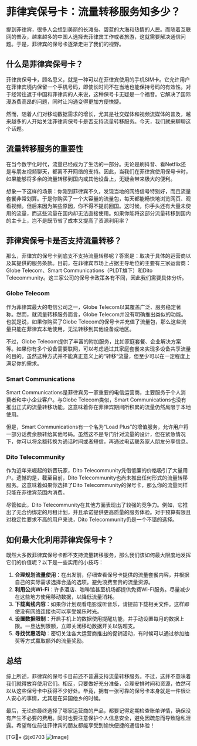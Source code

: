 # 菲律宾保号卡：流量转移服务知多少？

提到菲律宾，很多人会想到美丽的长滩岛、碧蓝的大海和热情的人民。而随着互联网的普及，越来越多的中国人选择去菲律宾工作或者旅游，这就需要解决通信问题。于是，菲律宾的保号卡逐渐走进了我们的视野。

## 什么是菲律宾保号卡？

菲律宾保号卡，顾名思义，就是一种可以在菲律宾使用的手机SIM卡。它允许用户在菲律宾境内保留一个手机号码，即使长时间不在当地也能保持号码的有效性。对于经常往返于中国和菲律宾的人来说，这种保号卡无疑是一个福音。它解决了国际漫游费高昂的问题，同时让沟通变得更加方便快捷。

然而，随着人们对移动数据需求的增长，尤其是社交媒体和视频流媒体的普及，越来越多的人开始关注菲律宾保号卡是否支持流量转移服务。今天，我们就来聊聊这个话题。

## 流量转移服务的重要性

在当今数字化时代，流量已经成为了生活的一部分。无论是刷抖音、看Netflix还是与朋友视频聊天，都离不开网络的支持。因此，当我们在菲律宾使用保号卡时，如果能够将多余的流量转移到国内或其他设备上，无疑会带来极大的便利。

想象一下这样的场景：你刚到菲律宾不久，发现当地的网络信号特别好，而且流量套餐非常划算。于是你购买了一个大容量的流量包，每天都能畅快地浏览网页、观看视频。但后来因为某些原因，你不得不提前回国。这时候，你手头还有大量未使用的流量，而这些流量在国内却无法直接使用。如果你能将这部分流量转移到国内的主卡上，岂不是既节省了成本又提高了资源利用率？

## 菲律宾保号卡是否支持流量转移？

那么，菲律宾的保号卡到底支不支持流量转移呢？答案是：取决于具体的运营商以及其提供的服务条款。目前，在菲律宾市场上占据主导地位的主要有三家运营商：Globe Telecom、Smart Communications（PLDT旗下）和Dito Telecommunity。这三家公司的保号卡政策各有不同，因此我们需要具体分析。

### Globe Telecom

作为菲律宾最大的电信公司之一，Globe Telecom以其覆盖广泛、服务稳定著称。然而，就流量转移服务而言，Globe Telecom并没有明确推出类似的功能。也就是说，如果你购买了Globe Telecom的保号卡并充值了流量包，那么这些流量只能在菲律宾本地使用，无法转移到其他设备或地区。

不过，Globe Telecom提供了丰富的附加服务，比如家庭套餐、企业解决方案等。如果你有多个设备需要联网，可以考虑通过其家庭套餐来实现多设备共享流量的目的。虽然这种方式并不能真正意义上的“转移”流量，但至少可以在一定程度上满足你的需求。

### Smart Communications

Smart Communications是菲律宾另一家重要的电信运营商，主要服务于个人消费者和中小企业客户。与Globe Telecom类似，Smart Communications也没有推出正式的流量转移功能。这意味着你在菲律宾期间所积累的流量仍然局限于本地使用。

但是，Smart Communications有一个名为“Load Plus”的增值服务，允许用户将一部分话费余额转给其他号码。虽然这不是专门针对流量的设计，但在紧急情况下，你可以将余额转换为通话时间或者短信，再通过电话联系家人朋友分享信息。

### Dito Telecommunity

作为近年来崛起的新晋玩家，Dito Telecommunity凭借低廉的价格吸引了大量用户。遗憾的是，截至目前，Dito Telecommunity也尚未推出任何形式的流量转移服务。这意味着如果你选择了Dito Telecommunity的保号卡，那么你的流量同样只能在菲律宾范围内消费。

尽管如此，Dito Telecommunity在其他方面表现出了较强的竞争力。例如，它推出了无合约绑定的月租计划，并且承诺提供更高质量的服务体验。对于预算有限且对稳定性要求不高的用户来说，Dito Telecommunity仍是一个不错的选择。

## 如何最大化利用菲律宾保号卡？

既然大多数菲律宾保号卡都不支持流量转移服务，那么我们该如何最大限度地发挥它们的价值呢？以下是一些实用的小技巧：

1. **合理规划流量使用**：在出发前，仔细查看保号卡提供的流量套餐内容，并根据自己的实际需求选择合适的选项。避免浪费宝贵的流量资源。
2. **利用公共Wi-Fi**：许多酒店、咖啡馆甚至机场都提供免费Wi-Fi服务。尽量减少在这些地方使用移动数据，以降低流量消耗。
3. **下载离线内容**：如果你计划观看电影或听音乐，请提前下载相关文件。这样即使没有网络连接也可以享受娱乐时光。
4. **设置数据限制**：开启手机上的数据使用提醒功能，并手动设置每月的数据上限。一旦达到限额，立即关闭移动数据开关以防超支。
5. **寻找优惠活动**：密切关注各大运营商推出的促销活动，有时候可以通过参加抽奖等方式赢取额外的流量奖励。

## 总结

综上所述，菲律宾的保号卡目前还不普遍支持流量转移服务。不过，这并不意味着我们就得放弃使用它们。相反，只要做好充分准备，合理安排时间和资源，依然可以从这些保号卡中获得不少好处。毕竟，拥有一张可靠的保号卡本身就是一件很让人安心的事情，尤其是在异国他乡的时候。

最后，无论你最终选择了哪家运营商的产品，都要记得定期检查账单详情，确保没有产生不必要的费用。同时也要注意保护个人信息安全，避免因疏忽而导致隐私泄露。希望每位前往菲律宾的朋友都能享受到愉快便捷的通信体验！

[TG💪+ @jx0703 ![Image](https://github.com/user-attachments/assets/dbca1d08-cadb-493c-b0ec-ad6f7a83f270)]